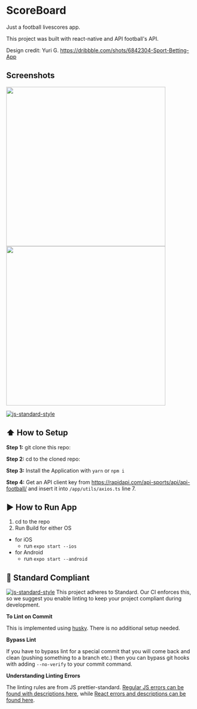 # ScoreBoard
Just a football livescores app. <br/>

This project was built with react-native and API football's API.


Design credit: Yuri G. https://dribbble.com/shots/6842304-Sport-Betting-App


## Screenshots
<img src="https://pbs.twimg.com/media/EFFO-JCWwAAYGEL?format=jpg&name=large" width="425"/> <img src="https://pbs.twimg.com/media/EFFO_fiXoAApMc8?format=jpg&name=large" width="425"/>



[![js-standard-style](https://img.shields.io/badge/code%20style-standard-brightgreen.svg?style=flat)](http://standardjs.com/)

## :arrow_up: How to Setup

**Step 1:** git clone this repo:

**Step 2:** cd to the cloned repo:

**Step 3:** Install the Application with `yarn` or `npm i`

**Step 4:** Get an API client key from https://rapidapi.com/api-sports/api/api-football/ and insert it into `/app/utils/axios.ts` line 7.

## :arrow_forward: How to Run App

1. cd to the repo
2. Run Build for either OS
  * for iOS
    * run `expo start --ios`
  * for Android
    * run `expo start --android`

## :no_entry_sign: Standard Compliant

[![js-standard-style](https://cdn.rawgit.com/feross/standard/master/badge.svg)](https://github.com/feross/standard)
This project adheres to Standard.  Our CI enforces this, so we suggest you enable linting to keep your project compliant during development.

**To Lint on Commit**

This is implemented using [husky](https://github.com/typicode/husky). There is no additional setup needed.

**Bypass Lint**

If you have to bypass lint for a special commit that you will come back and clean (pushing something to a branch etc.) then you can bypass git hooks with adding `--no-verify` to your commit command.

**Understanding Linting Errors**

The linting rules are from JS prettier-standard.  [Regular JS errors can be found with descriptions here](http://eslint.org/docs/rules/), while [React errors and descriptions can be found here](https://github.com/yannickcr/eslint-plugin-react).

